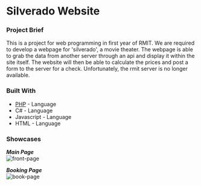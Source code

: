 # Silverado Website

### Project Brief
This is a project for web programming in first year of RMIT. We are required to develop a webpage for 'silverado', a movie theater. The webpage is able to grab the data from another server through an api and display it within the site itself. The website will then be able to calculate the prices and post a form to the server for a check. Unfortunately, the rmit server is no longer available.

### Built With
* [PHP](http://www.php.net/) - Language
* C# - Language
* Javascript - Language
* HTML - Language

### Showcases
***Main Page***  
![front-page](https://github.com/ZankiMaru/silverado-page/blob/master/web-prog-main.png)  

***Booking Page***  
![book-page](https://github.com/ZankiMaru/silverado-page/blob/master/web-prog-ticket.png)  
